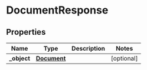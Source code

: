 

# DocumentResponse

## Properties

Name | Type | Description | Notes
------------ | ------------- | ------------- | -------------
**_object** | [**Document**](Document.md) |  |  [optional]



